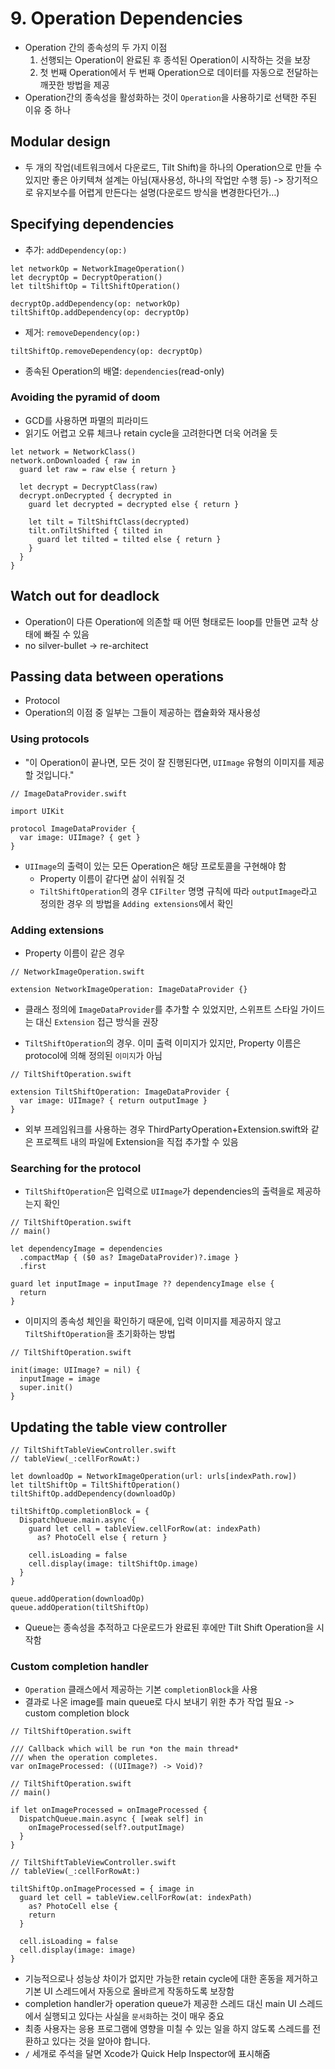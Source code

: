 # 9. Operation Dependencies

* Operation 간의 종속성의 두 가지 이점
	1. 선행되는 Operation이 완료된 후 종석된 Operation이 시작하는 것을 보장
	2. 첫 번째 Operation에서 두 번째 Operation으로 데이터를 자동으로 전달하는 깨끗한 방법을 제공
* Operation간의 종속성을 활성화하는 것이 `Operation`을 사용하기로 선택한 주된 이유 중 하나

## Modular design 

* 두 개의 작업(네트워크에서 다운로드, Tilt Shift)을 하나의 Operation으로 만들 수 있지만 좋은 아키텍쳐 설계는 아님(재사용성, 하나의 작업만 수행 등) -> 장기적으로 유지보수를 어렵게 만든다는 설명(다운로드 방식을 변경한다던가…)

## Specifying dependencies

* 추가: `addDependency(op:)`
```
let networkOp = NetworkImageOperation()
let decryptOp = DecryptOperation()
let tiltShiftOp = TiltShiftOperation()

decryptOp.addDependency(op: networkOp)
tiltShiftOp.addDependency(op: decryptOp)
```
* 제거: `removeDependency(op:)`
```
tiltShiftOp.removeDependency(op: decryptOp)
```
* 종속된 Operation의 배열: `dependencies`(read-only)

### Avoiding the pyramid of doom

* GCD를 사용하면 파멸의 피라미드
* 읽기도 어렵고 오류 체크나 retain cycle을 고려한다면 더욱 어려울 듯
```
let network = NetworkClass()
network.onDownloaded { raw in
  guard let raw = raw else { return }

  let decrypt = DecryptClass(raw)
  decrypt.onDecrypted { decrypted in
    guard let decrypted = decrypted else { return }
    
    let tilt = TiltShiftClass(decrypted)
    tilt.onTiltShifted { tilted in
      guard let tilted = tilted else { return }
    }
  }
}
```

## Watch out for deadlock

* Operation이 다른 Operation에 의존할 때 어떤 형태로든 loop를 만들면 교착 상태에 빠질 수 있음
* no silver-bullet -> re-architect

## Passing data between operations

* Protocol
* Operation의 이점 중 일부는 그들이 제공하는 캡슐화와 재사용성

### Using protocols

* "이 Operation이 끝나면, 모든 것이 잘 진행된다면, `UIImage` 유형의 이미지를 제공할 것입니다."
```
// ImageDataProvider.swift

import UIKit

protocol ImageDataProvider {
  var image: UIImage? { get }
}
```

* `UIImage`의 출력이 있는 모든 Operation은 해당 프로토콜을 구현해야 	함
	* Property 이름이 같다면 삶이 쉬워질 것
	* `TiltShiftOperation`의 경우 `CIFilter` 명명 규칙에 따라 `outputImage`라고 정의한 경우 의 방법을 `Adding extensions`에서 확인

### Adding extensions

* Property 이름이 같은 경우
```
// NetworkImageOperation.swift

extension NetworkImageOperation: ImageDataProvider {}
```
* 클래스 정의에 `ImageDataProvider`를 추가할 수 있었지만, 스위프트 스타일 가이드는 대신 `Extension` 접근 방식을 권장

* `TiltShiftOperation`의 경우. 이미 출력 이미지가 있지만, Property 이름은 protocol에 의해 정의된 `이미지`가 아님
```
// TiltShiftOperation.swift

extension TiltShiftOperation: ImageDataProvider {
  var image: UIImage? { return outputImage }
}
```

* 외부 프레임워크를 사용하는 경우 ThirdPartyOperation+Extension.swift와 같은 프로젝트 내의 파일에 Extension을 직접 추가할 수 있음

### Searching for the protocol

* `TiltShiftOperation`은 입력으로 `UIImage`가 dependencies의 출력을로 제공하는지 확인
```
// TiltShiftOperation.swift
// main()

let dependencyImage = dependencies
  .compactMap { ($0 as? ImageDataProvider)?.image }
  .first

guard let inputImage = inputImage ?? dependencyImage else {
  return
}
```

* 이미지의 종속성 체인을 확인하기 때문에, 입력 이미지를 제공하지 않고 `TiltShiftOperation`을 초기화하는 방법
```
// TiltShiftOperation.swift

init(image: UIImage? = nil) {
  inputImage = image
  super.init()
}
```


## Updating the table view controller

```
// TiltShiftTableViewController.swift
// tableView(_:cellForRowAt:)

let downloadOp = NetworkImageOperation(url: urls[indexPath.row])
let tiltShiftOp = TiltShiftOperation()
tiltShiftOp.addDependency(downloadOp)
```

```
tiltShiftOp.completionBlock = {
  DispatchQueue.main.async {
    guard let cell = tableView.cellForRow(at: indexPath) 
      as? PhotoCell else { return }

    cell.isLoading = false
    cell.display(image: tiltShiftOp.image)
  }
}
```

```
queue.addOperation(downloadOp)
queue.addOperation(tiltShiftOp)
```
* Queue는 종속성을 추적하고 다운로드가 완료된 후에만 Tilt Shift Operation을 시작함

### Custom completion handler

*  `Operation` 클래스에서 제공하는 기본 `completionBlock`을 사용
* 결과로 나온 image를 main queue로 다시 보내기 위한 추가 작업 필요 -> custom completion block
```
// TiltShiftOperation.swift

/// Callback which will be run *on the main thread* 
/// when the operation completes.
var onImageProcessed: ((UIImage?) -> Void)?
```

```
// TiltShiftOperation.swift
// main()

if let onImageProcessed = onImageProcessed {
  DispatchQueue.main.async { [weak self] in
    onImageProcessed(self?.outputImage)
  }
}
```

```
// TiltShiftTableViewController.swift
// tableView(_:cellForRowAt:)

tiltShiftOp.onImageProcessed = { image in
  guard let cell = tableView.cellForRow(at: indexPath) 
    as? PhotoCell else {
    return
  }

  cell.isLoading = false
  cell.display(image: image)
}
```
* 기능적으로나 성능상 차이가 없지만 가능한 retain cycle에 대한 혼동을 제거하고 기본 UI 스레드에서 자동으로 올바르게 작동하도록 보장함
* completion handler가 operation queue가 제공한 스레드 대신 main UI 스레드에서 실행되고 있다는 사실을 `문서화`하는 것이 매우 중요
* 최종 사용자는 응용 프로그램에 영향을 미칠 수 있는 일을 하지 않도록 스레드를 전환하고 있다는 것을 알아야 합니다.
* `/` 세개로 주석을 달면 Xcode가 Quick Help Inspector에 표시해줌